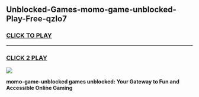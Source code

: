
## Unblocked-Games-momo-game-unblocked-Play-Free-qzlo7
<h3>
<a href="https://premium76.site?title=momo-game-unblocked&ref=20M">CLICK TO PLAY</a></h3>
<hr>

<h3>
<a href="https://premium76.site?title=momo-game-unblocked&ref=20M">CLICK 2 PLAY</a>
  
</h3>

<a href="https://premium76.site?title=momo-game-unblocked&ref=19M"><img src="https://clearcache.store/games.png"></a>


**momo-game-unblocked games unblocked: Your Gateway to Fun and Accessible Online Gaming**
